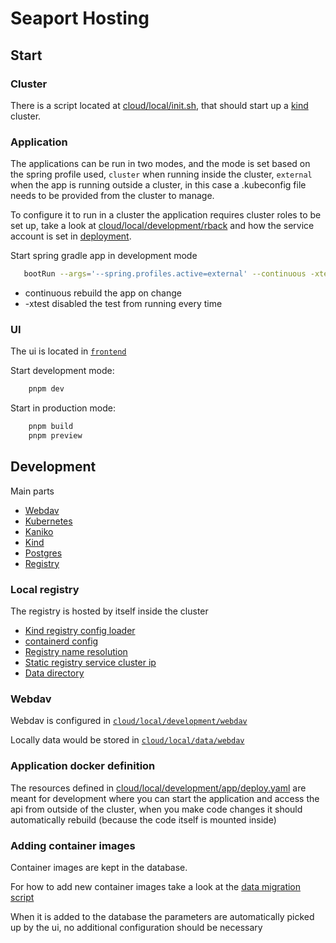 # Seaport Hosting

## Start

### Cluster

There is a script located at [cloud/local/init.sh](cloud/local/init.sh),
that should start up a [kind](https://kind.sigs.k8s.io/) cluster.

### Application

The applications can be run in two modes, and the mode is set based on the spring profile used, `cluster` when running
inside the cluster, `external` when the app is running outside a cluster, in this case a .kubeconfig file needs to be
provided from the cluster to manage.

To configure it to run in a cluster the application requires cluster roles to be set up, take a look
at [cloud/local/development/rback](cloud/local/development/rback) and how the service account is set
in [deployment](cloud/local/development/app/deploy.yaml).

Start spring gradle app in development mode

```sh
   bootRun --args='--spring.profiles.active=external' --continuous -xtest
```

- continuous rebuild the app on change
- -xtest disabled the test from running every time

### UI

The ui is located in [`frontend`](frontend)

Start development mode:

```sh
    pnpm dev
```

Start in production mode:

```sh
    pnpm build
    pnpm preview
```

## Development

Main parts

- [Webdav](https://github.com/vrtexe/webdav)
- [Kubernetes](https://kubernetes.io/)
- [Kaniko](https://github.com/GoogleContainerTools/kaniko)
- [Kind](https://kind.sigs.k8s.io/)
- [Postgres](https://www.postgresql.org/)
- [Registry](https://hub.docker.com/_/registry)

### Local registry

The registry is hosted by itself inside the cluster

- [Kind registry config loader](cloud/local/cluster/load-registry-config.sh)
- [containerd config](cloud/local/cluster/certs.d)
- [Registry name resolution](cloud/local/cluster/kind-start.sh)
- [Static registry service cluster ip](cloud/local/development/registry/service.yaml)
- [Data directory](cloud/local/data/internal-registry)

### Webdav

Webdav is configured in [`cloud/local/development/webdav`](cloud/local/development/webdav)

Locally data would be stored in [`cloud/local/data/webdav`](cloud/local/data/webdav)

### Application docker definition

The resources defined in [cloud/local/development/app/deploy.yaml](cloud/local/development/app/deploy.yaml) are meant
for development where you can start the application and access the api from outside of the cluster, when you make code
changes it should automatically rebuild (because the code itself is mounted inside)

### Adding container images

Container images are kept in the database.

For how to add new container images take a look at
the [data migration script](src/main/resources/db/migrations/1.2_base_image_data.sql)

When it is added to the database the parameters are automatically picked up by the ui, no additional configuration
should be necessary